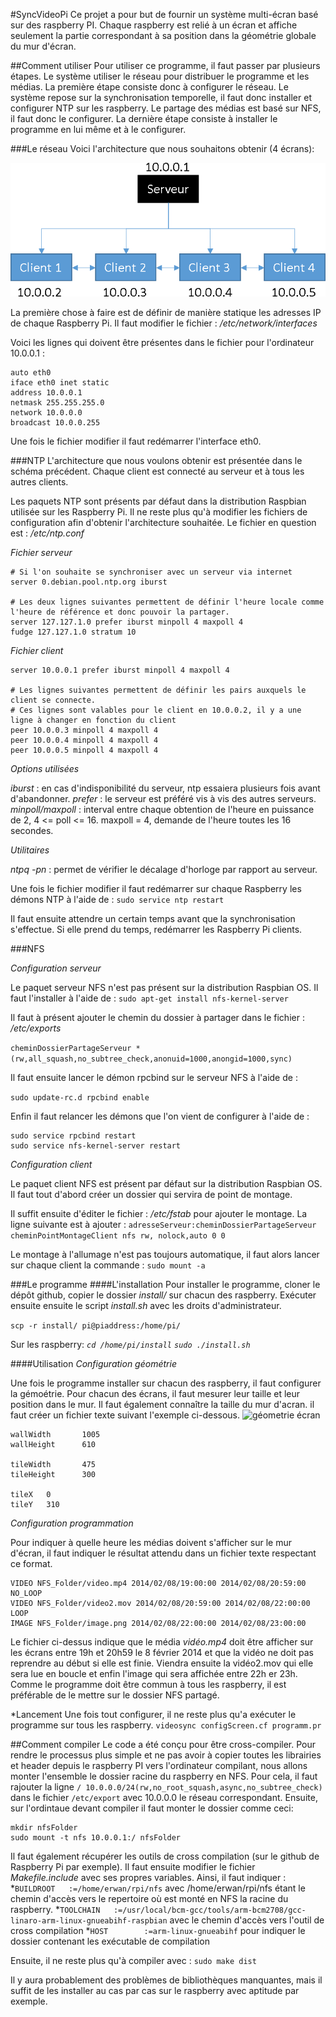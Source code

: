 #SyncVideoPi
Ce projet a pour but de fournir un système multi-écran basé sur des raspberry PI. Chaque raspberry est relié à un écran et affiche seulement la partie correspondant à sa position dans la géométrie globale du mur d'écran.

##Comment utiliser
Pour utiliser ce programme, il faut passer par plusieurs étapes. Le système utiliser le réseau pour distribuer le programme et les médias. La première étape consiste donc à configurer le réseau. Le système repose sur la synchronisation temporelle, il faut donc installer et configurer NTP sur les raspberry. Le partage des médias est basé sur NFS, il faut donc le configurer. La dernière étape consiste à installer le programme en lui même et à le configurer.

###Le réseau
Voici l'architecture que nous souhaitons obtenir (4 écrans):

![architecture réseau](doc/img/architecture.png)

La première chose à faire est de définir de manière statique les adresses IP de chaque Raspberry Pi.
Il faut modifier le fichier : */etc/network/interfaces* 

Voici les lignes qui doivent être présentes dans le fichier pour l'ordinateur 10.0.0.1 :

```
auto eth0
iface eth0 inet static
address 10.0.0.1
netmask 255.255.255.0
network 10.0.0.0
broadcast 10.0.0.255
```

Une fois le fichier modifier il faut redémarrer l'interface eth0.

###NTP
L'architecture que nous voulons obtenir est présentée dans le schéma précédent.
Chaque client est connecté au serveur et à tous les autres clients.

Les paquets NTP sont présents par défaut dans la distribution Raspbian utilisée sur les Raspberry Pi.
Il ne reste plus qu'à modifier les fichiers de configuration afin d'obtenir l'architecture souhaitée.
Le fichier en question est : */etc/ntp.conf*

*Fichier serveur*
```
# Si l'on souhaite se synchroniser avec un serveur via internet
server 0.debian.pool.ntp.org iburst

# Les deux lignes suivantes permettent de définir l'heure locale comme l'heure de référence et donc pouvoir la partager.
server 127.127.1.0 prefer iburst minpoll 4 maxpoll 4
fudge 127.127.1.0 stratum 10
```

*Fichier client*
```
server 10.0.0.1 prefer iburst minpoll 4 maxpoll 4

# Les lignes suivantes permettent de définir les pairs auxquels le client se connecte.
# Ces lignes sont valables pour le client en 10.0.0.2, il y a une ligne à changer en fonction du client
peer 10.0.0.3 minpoll 4 maxpoll 4
peer 10.0.0.4 minpoll 4 maxpoll 4
peer 10.0.0.5 minpoll 4 maxpoll 4
```

*Options utilisées* 

*iburst*			: en cas d'indisponibilité du serveur, ntp essaiera plusieurs fois avant d'abandonner. 
*prefer* 			: le serveur est préféré vis à vis des autres serveurs.
*minpoll/maxpoll* 	: interval entre chaque obtention de l'heure en puissance de 2, 4 <= poll <= 16. maxpoll = 4, demande de l'heure toutes les 16 secondes.

*Utilitaires* 

*ntpq -pn* : permet de vérifier le décalage d'horloge par rapport au serveur.

Une fois le fichier modifier il faut redémarrer sur chaque Raspberry les démons NTP à l'aide de :
```sudo service ntp restart```

Il faut ensuite attendre un certain temps avant que la synchronisation s'effectue. Si elle prend du temps, redémarrer les Raspberry Pi clients.


###NFS

*Configuration serveur*

Le paquet serveur NFS n'est pas présent sur la distribution Raspbian OS.
Il faut l'installer à l'aide de :
```sudo apt-get install nfs-kernel-server```

Il faut à présent ajouter le chemin du dossier à partager dans le fichier : */etc/exports*

```cheminDossierPartageServeur *(rw,all_squash,no_subtree_check,anonuid=1000,anongid=1000,sync)```

Il faut ensuite lancer le démon rpcbind sur le serveur NFS à l'aide de :

```sudo update-rc.d rpcbind enable```

Enfin il faut relancer les démons que l'on vient de configurer à l'aide de :
```
sudo service rpcbind restart
sudo service nfs-kernel-server restart
```

*Configuration client*

Le paquet client NFS est présent par défaut sur la distribution Raspbian OS.
Il faut tout d'abord créer un dossier qui servira de point de montage.

Il suffit ensuite d'éditer le fichier : */etc/fstab* pour ajouter le montage.
La ligne suivante est à ajouter :
```adresseServeur:cheminDossierPartageServeur cheminPointMontageClient nfs rw, nolock,auto 0 0```

Le montage à l'allumage n'est pas toujours automatique, il faut alors lancer sur chaque client la commande :
```sudo mount -a```

###Le programme
####L'installation
Pour installer le programme, cloner le dépôt github, copier le dossier *install/* sur chacun des raspberry. Exécuter ensuite ensuite le script *install.sh* avec les droits d'administrateur. 


```scp -r install/ pi@piaddress:/home/pi/```

Sur les raspberry:
*```cd /home/pi/install```*
*```sudo ./install.sh```*

####Utilisation
*Configuration géométrie*

Une fois le programme installer sur chacun des raspberry, il faut configurer la gémoétrie. Pour chacun des écrans, il faut mesurer leur taille et leur position dans le mur. Il faut également connaître la taille du mur d'acran. il faut créer un fichier texte suivant l'exemple ci-dessous.
![géometrie écran](doc/img/mur.png)
```
wallWidth       1005
wallHeight      610

tileWidth       475
tileHeight      300

tileX   0
tileY   310
```

*Configuration programmation*

Pour indiquer à quelle heure les médias doivent s'afficher sur le mur d'écran, il faut indiquer le résultat attendu dans un fichier texte respectant ce format. 

```
VIDEO NFS_Folder/video.mp4 2014/02/08/19:00:00 2014/02/08/20:59:00 NO_LOOP
VIDEO NFS_Folder/video2.mov 2014/02/08/20:59:00 2014/02/08/22:00:00 LOOP
IMAGE NFS_Folder/image.png 2014/02/08/22:00:00 2014/02/08/23:00:00
```
Le fichier ci-dessus indique que le média *vidéo.mp4* doit être afficher sur les écrans entre 19h et 20h59 le 8 février 2014 et que la vidéo ne doit pas reprendre au début si elle est finie. Viendra ensuite la vidéo2.mov qui elle sera lue en boucle et enfin l'image qui sera affichée entre 22h er 23h. Comme le programme doit être commun à tous les raspberry, il est préférable de le mettre sur le dossier NFS partagé.

*Lancement
Une fois tout configurer, il ne reste plus qu'a exécuter le programme sur tous les raspberry.
```videosync configScreen.cf programm.pr```

##Comment compiler
Le code a été conçu pour être cross-compiler. Pour rendre le processus plus simple et ne pas avoir à copier toutes les librairies et header depuis le raspberry PI vers l'ordinateur compilant, nous allons monter l'ensemble le dossier racine du raspberry en NFS. Pour cela, il faut rajouter la ligne ```/ 10.0.0.0/24(rw,no_root_squash,async,no_subtree_check)``` dans le fichier ```/etc/export``` avec 10.0.0.0 le réseau correspondant. Ensuite, sur l'ordintaue devant compiler il faut monter le dossier comme ceci:
```
mkdir nfsFolder
sudo mount -t nfs 10.0.0.1:/ nfsFolder
```
Il faut également récupérer les outils de cross compilation (sur le github de Raspberry Pi par exemple).
Il faut ensuite modifier le fichier *Makefile.include* avec ses propres variables. Ainsi, il faut indiquer :
*```BUILDROOT	:=/home/erwan/rpi/nfs``` avec /home/erwan/rpi/nfs étant le chemin d'accès vers le repertoire où est monté en NFS la racine du raspberry.
*```TOOLCHAIN	:=/usr/local/bcm-gcc/tools/arm-bcm2708/gcc-linaro-arm-linux-gnueabihf-raspbian``` avec le chemin d'accès vers l'outil de cross compilation
*```HOST		:=arm-linux-gnueabihf``` pour indiquer le dossier contenant les exécutable de compilation

Ensuite, il ne reste plus qu'à compiler avec :
```sudo make dist```

Il y aura probablement des problèmes de bibliothèques manquantes, mais il suffit de les installer au cas par cas sur le raspberry avec aptitude par exemple.

